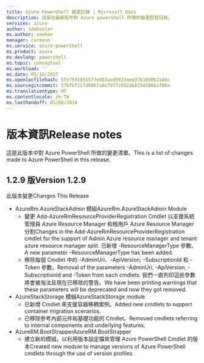 ```yaml
---
title: Azure PowerShell 變更記錄 | Microsoft Docs
description: 這是在最新版中對 Azure powershell 所做的變更歷程記錄。
services: azure
author: sdwheeler
ms.author: sewhee
manager: carmonm
ms.service: azure-powershell
ms.product: azure
ms.devlang: powershell
ms.topic: conceptual
ms.workload: ''
ms.date: 05/18/2017
ms.openlocfilehash: 5fe7591855577e083aad5923aed37b18d0b2a40c
ms.sourcegitcommit: 37bfbf11fd0967a8e7977c692ab829d286baf88a
ms.translationtype: HT
ms.contentlocale: zh-TW
ms.lasthandoff: 05/08/2018
---
```

# <a name="release-notes"></a><span data-ttu-id="ed154-103">版本資訊</span><span class="sxs-lookup"><span data-stu-id="ed154-103">Release notes</span></span>

<span data-ttu-id="ed154-104">這是此版本中對 Azure PowerShell 所做的變更清單。</span><span class="sxs-lookup"><span data-stu-id="ed154-104">This is a list of changes made to Azure PowerShell in this release.</span></span>

## <a name="version-129"></a><span data-ttu-id="ed154-105">1.2.9 版</span><span class="sxs-lookup"><span data-stu-id="ed154-105">Version 1.2.9</span></span>

<span data-ttu-id="ed154-106">此版本變更</span><span class="sxs-lookup"><span data-stu-id="ed154-106">Changes This Release</span></span>

* <span data-ttu-id="ed154-107">AzureRm.AzureStackAdmin 模組</span><span class="sxs-lookup"><span data-stu-id="ed154-107">AzureRm.AzureStackAdmin Module</span></span>
    + <span data-ttu-id="ed154-108">變更 Add-AzureRmResourceProviderRegistration Cmdlet 以支援系統管理員 Azure Resource Manager 和租用戶 Azure Resource Manager 分割</span><span class="sxs-lookup"><span data-stu-id="ed154-108">Changes in the Add-AzureRmResourceProviderRegistration cmdlet for the support of Admin Azure resource manager and tenant azure resource manager split.</span></span> <span data-ttu-id="ed154-109">已新增 -ResourceManagerType 參數。</span><span class="sxs-lookup"><span data-stu-id="ed154-109">A new parameter -ResourceManagerType has been added.</span></span>
    + <span data-ttu-id="ed154-110">移除每個 Cmdlet 中的 -AdminUri、-ApiVersion, -SubscriptionId 和 -Token 參數。</span><span class="sxs-lookup"><span data-stu-id="ed154-110">Removal of the parameters -AdminUri, -ApiVersion, -SubscriptionId and -Token from each cmdlets.</span></span> <span data-ttu-id="ed154-111">我們一直列印這些參數將會被淘汰且現在已移除的警告。</span><span class="sxs-lookup"><span data-stu-id="ed154-111">We have been printing warnings that these parameters will be deprecated and now they got removed.</span></span>
* <span data-ttu-id="ed154-112">AzureStackStorage 模組</span><span class="sxs-lookup"><span data-stu-id="ed154-112">AzureStackStorage module</span></span>
    + <span data-ttu-id="ed154-113">已新增 Cmdlet 來支援容器移轉案例。</span><span class="sxs-lookup"><span data-stu-id="ed154-113">Added new cmdlets to support container migration scenarios.</span></span>
    + <span data-ttu-id="ed154-114">已移除參考內部元件和基礎功能的 Cmdlet。</span><span class="sxs-lookup"><span data-stu-id="ed154-114">Removed cmdlets referring to internal components and underlying features.</span></span>
* <span data-ttu-id="ed154-115">AzureRM.BootStrapper</span><span class="sxs-lookup"><span data-stu-id="ed154-115">AzureRM.BootStrapper</span></span>
    + <span data-ttu-id="ed154-116">建立新的模組，以利用版本設定檔來管理 Azure PowerShell Cmdlet 的版本</span><span class="sxs-lookup"><span data-stu-id="ed154-116">Created new module to manage versions of Azure PowerShell cmdlets through the use of version profiles</span></span>